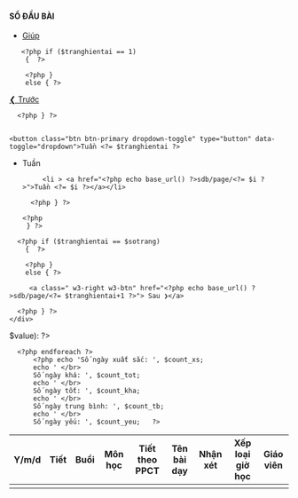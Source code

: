 <!DOCTYPE html>
<html lang="en"><head>
  <title>Sổ đầu bài</title>
<?php require('headerfirst.php') ?>

<body>
  <?php require('header.php') ?>
  <div class="container">
  <div class="col-xs-8"><h4> <b>SỔ ĐẦU BÀI</b></h4></div>
  <div class="col-xs-4 text-right">

 <?php require('lopvanamhoc.php') ?>
  </div>
  </div>
  <div class="container">
    <div class="col-xs-6">
  <ul class="nav navbar-nav">
        <li><a href="#"><span class="glyphicon glyphicon-question-sign"></span> Giúp</a></li>
    </ul>
      </div>
    <div class="col-xs-6">
       <?php 
      //lay uri
      $uri=$_SERVER['REQUEST_URI'];
      $uri= explode('/', $uri);
      $tranghientai=end($uri); 
      ?>
     
       <?php if ($tranghientai == 1)
        {  ?>
          
        <?php } 
        else { ?>

   <a class=" w3-right w3-btn" href="<?php echo base_url() ?>sdb/page/<?= $tranghientai-1 ?>"> ❮ Trước</a>
      
      <?php } ?>
      

    <button class="btn btn-primary dropdown-toggle" type="button" data-toggle="dropdown">Tuần <?= $tranghientai ?>
  <span class="caret"></span></button>
  <ul class="dropdown-menu">
   <?php for ($i = 1; $i <= $sotrang; $i++) {
        ?> 
        <?php if ($i == $tranghientai)
        {  ?>
          <li class="list-group-item active"> Tuần <?= $i ?></li>
        <?php } 
        else { ?>

         <li > <a href="<?php echo base_url() ?>sdb/page/<?= $i ?>">Tuần <?= $i ?></a></li>
      
      <?php } ?>

    <?php
     } ?>

  </ul>
     
      <?php if ($tranghientai == $sotrang)
        {  ?>
          
        <?php } 
        else { ?>

         <a class=" w3-right w3-btn" href="<?php echo base_url() ?>sdb/page/<?= $tranghientai+1 ?>"> Sau ❯</a>
      
      <?php } ?>
    </div>  
  </div>
  <div class="container">
  <table class="table-bordered">
  <thead>
    <tr>
          <th scope="col" class="paddingtable">Y/m/d</th>
  <th scope="col" class="paddingtable">Tiết</th>
      <th scope="col" class="paddingtable">Buổi</th>
      <th scope="col" class="paddingtable">Môn học</th>
      <th scope="col" class="paddingtable">Tiết theo PPCT</th>
  <th scope="col" class="paddingtable">Tên bài dạy</th>
      <th scope="col" class="paddingtable">Nhận xét</th>
      <th scope="col" class="paddingtable">Xếp loại giờ học</th>
            <th scope="col" class="paddingtable">Giáo viên</th>
    </tr>
  </thead>
  <tbody>
    <?php $count_xs = 0;
    $count_tot = 0;
    $count_kha = 0;
    $count_tb = 0;
    $count_yeu = 0; ?>
    <?php foreach ($mangkq as $key => $value): ?>
    <tr>
        <td> <?= $value['ngay'] ?></td>
      <td><?= $value['tiet'] ?></td>
      <td><?= $value['buoi'] ?></td>
      <td><?= $value['monhoc'] ?></td>
    <td><?= $value['ppct'] ?></td>
      <td><?= $value['ndcv'] ?></td>
    <td><?= $value['nhanxet'] ?></td>
      <td><?= $value['xlgh'] ?></td>
            <td><?= $value['gv'] ?></td>
    </tr>
    <?php if ($value['xlgh'] == 'Xuất sắc')
    {
        $count_xs =  $count_xs + 1;
    }
    ?>
        <?php if ($value['xlgh'] == 'Tốt')
    {
        $count_tot =  $count_tot + 1;
    }
    ?>
    <?php if ($value['xlgh'] == 'Khá')
    {
        $count_kha =  $count_kha + 1;
    }
    ?>
    <?php if ($value['xlgh'] == 'Trung bình')
    {
        $count_tb =  $count_tb + 1;
    }
    ?>
    <?php if ($value['xlgh'] == 'Yếu')
    {
        $count_yeu =  $count_yeu + 1;
    }
    ?>


      <?php endforeach ?>
          <?php echo 'Số ngày xuất sắc: ', $count_xs;
          echo ' </br>
          Số ngày khá: ', $count_tot; 
          echo ' </br>
          Số ngày tốt: ', $count_kha; 
          echo ' </br>
          Số ngày trung bình: ', $count_tb; 
          echo ' </br>
          Số ngày yếu: ', $count_yeu;   ?>
       

      
  </tbody>
</table>
</body>
</html>

